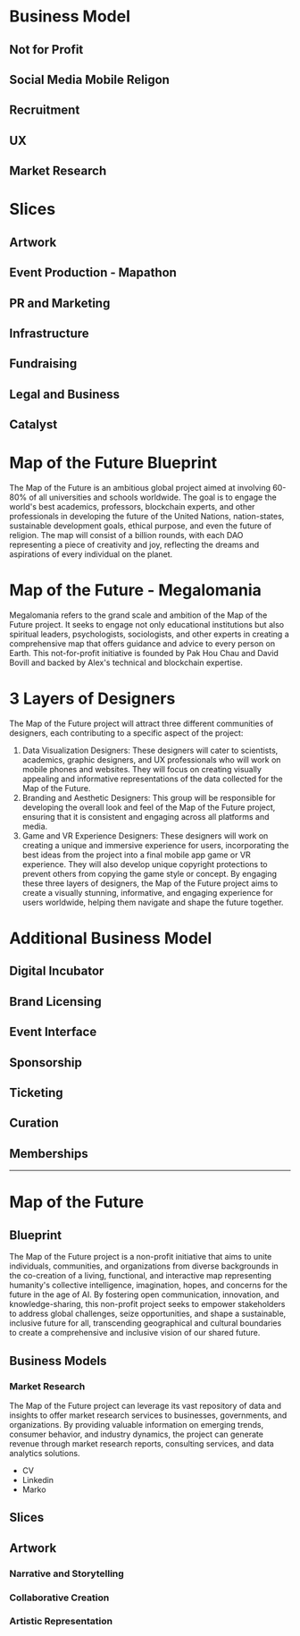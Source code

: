 
# Business Model
## Not for Profit
## Social Media Mobile Religon
## Recruitment
## UX
## Market Research 

# Slices
## Artwork
## Event Production - Mapathon
## PR and Marketing
## Infrastructure
## Fundraising
## Legal and Business
## Catalyst

# Map of the Future Blueprint
The Map of the Future is an ambitious global project aimed at involving 60-80% of all universities and schools worldwide. The goal is to engage the world's best academics, professors, blockchain experts, and other professionals in developing the future of the United Nations, nation-states, sustainable development goals, ethical purpose, and even the future of religion. The map will consist of a billion rounds, with each DAO representing a piece of creativity and joy, reflecting the dreams and aspirations of every individual on the planet.

# Map of the Future - Megalomania
Megalomania refers to the grand scale and ambition of the Map of the Future project. It seeks to engage not only educational institutions but also spiritual leaders, psychologists, sociologists, and other experts in creating a comprehensive map that offers guidance and advice to every person on Earth. This not-for-profit initiative is founded by Pak Hou Chau and David Bovill and backed by Alex's technical and blockchain expertise.

# 3 Layers of Designers
The Map of the Future project will attract three different communities of designers, each contributing to a specific aspect of the project:
1.  Data Visualization Designers: These designers will cater to scientists, academics, graphic designers, and UX professionals who will work on mobile phones and websites. They will focus on creating visually appealing and informative representations of the data collected for the Map of the Future.
2.  Branding and Aesthetic Designers: This group will be responsible for developing the overall look and feel of the Map of the Future project, ensuring that it is consistent and engaging across all platforms and media.
3.  Game and VR Experience Designers: These designers will work on creating a unique and immersive experience for users, incorporating the best ideas from the project into a final mobile app game or VR experience. They will also develop unique copyright protections to prevent others from copying the game style or concept.
By engaging these three layers of designers, the Map of the Future project aims to create a visually stunning, informative, and engaging experience for users worldwide, helping them navigate and shape the future together.

# Additional Business Model
## Digital Incubator
## Brand Licensing
## Event Interface
## Sponsorship
## Ticketing
## Curation
## Memberships

---

# Map of the Future 

## Blueprint
The Map of the Future project is a non-profit initiative that aims to unite individuals, communities, and organizations from diverse backgrounds in the co-creation of a living, functional, and interactive map representing humanity's collective intelligence, imagination, hopes, and concerns for the future in the age of AI. By fostering open communication, innovation, and knowledge-sharing, this non-profit project seeks to empower stakeholders to address global challenges, seize opportunities, and shape a sustainable, inclusive future for all, transcending geographical and cultural boundaries to create a comprehensive and inclusive vision of our shared future.

## Business Models
### Market Research
The Map of the Future project can leverage its vast repository of data and insights to offer market research services to businesses, governments, and organizations. By providing valuable information on emerging trends, consumer behavior, and industry dynamics, the project can generate revenue through market research reports, consulting services, and data analytics solutions.
























- CV
- Linkedin
- Marko

## Slices
## Artwork
### Narrative and Storytelling
### Collaborative Creation
### Artistic Representation


